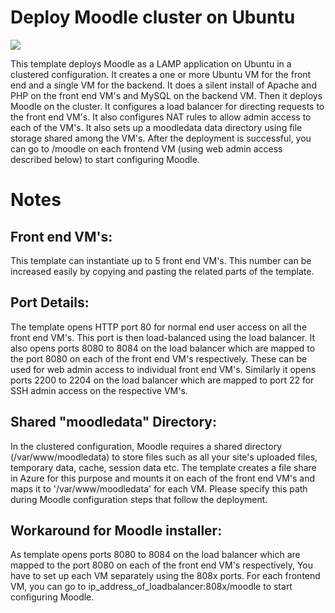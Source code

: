 # Deploy Moodle cluster on Ubuntu

<a href="https://portal.azure.com/#create/Microsoft.Template/uri/https%3A%2F%2Fraw.githubusercontent.com%2Fvinhub%2Fazure-quickstart-templates%2Fmaster%2Fmoodle-cluster-ubuntu%2Fazuredeploy.json" target="_blank"><img src="http://azuredeploy.net/deploybutton.png"/></a>

This template deploys Moodle as a LAMP application on Ubuntu in a clustered configuration. It creates a one or more Ubuntu VM for the front end and a single VM for the backend. It does a silent install of Apache and PHP on the front end VM's and MySQL on the backend VM. Then it deploys Moodle on the cluster. It configures a load balancer for directing requests to the front end VM's. It also configures NAT rules to allow admin access to each of the VM's. It also sets up a moodledata data directory using file storage shared among the VM's. After the deployment is successful, you can go to /moodle on each frontend VM (using web admin access described below) to start configuring Moodle.

# Notes

## Front end VM's:
This template can instantiate up to 5 front end VM's. This number can be increased easily by copying and pasting the related parts of the template. 

## Port Details:
The template opens HTTP port 80 for normal end user access on all the front end VM's. This port is then load-balanced using the load balancer.
It also opens ports 8080 to 8084 on the load balancer which are mapped to the port 8080 on each of the front end VM's respectively. These can be used for web admin access to individual front end VM's.
Similarly it opens ports 2200 to 2204 on the load balancer which are mapped to port 22 for SSH admin access on the respective VM's.

## Shared "moodledata" Directory:
In the clustered configuration, Moodle requires a shared directory (/var/www/moodledata) to store files such as all your site's uploaded files, temporary data, cache, session data etc. The template creates a file share in Azure for this purpose and mounts it on each of the front end VM's and maps it to '/var/www/moodledata' for each VM. Please specify this path during Moodle configuration steps that follow the deployment.

## Workaround for Moodle installer:
As template opens ports 8080 to 8084 on the load balancer which are mapped to the port 8080 on each of the front end VM's respectively, You have to set up each VM separately using the 808x ports. For each frontend VM, you can go to ip_address_of_loadbalancer:808x/moodle to start configuring Moodle.
